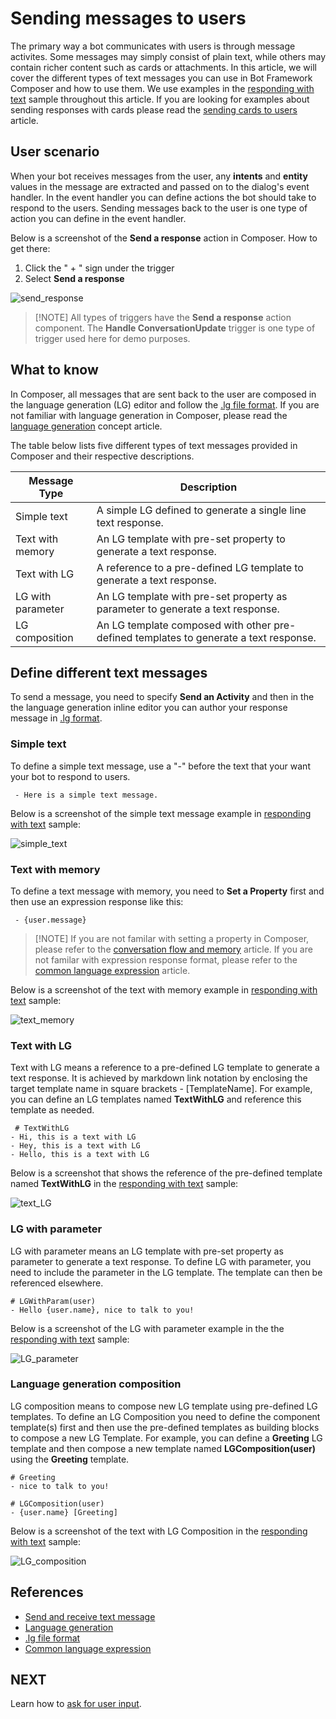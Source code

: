 # Sending messages to users
The primary way a bot communicates with users is through message activites. Some messages may simply consist of plain text, while others may contain richer content such as cards or attachments. In this article, we will cover the different types of text messages you can use in Bot Framework Composer and how to use them. We use examples in the [responding with text](https://github.com/microsoft/BotFramework-Composer/tree/master/Composer/packages/server/assets/projects/RespondingWithTextSample) sample throughout this article. If you are looking for examples about sending responses with cards please read the [sending cards to users](./howto-sending-cards.md) article. 

## User scenario
When your bot receives messages from the user, any **intents** and **entity** values in the message are extracted and passed on to the dialog's event handler. In the event handler you can define actions the bot should take to respond to the users. Sending messages back to the user is one type of action you can define in the event handler. 

Below is a screenshot of the **Send a response** action in Composer. How to get there: 

1. Click the " + " sign under the trigger 
2. Select **Send a response**

![send_response](./media/send_messages/send_response.png)

> [!NOTE] All types of triggers have the **Send a response** action component. The **Handle ConversationUpdate** trigger is one type of trigger used here for demo purposes. 

## What to know
In Composer, all messages that are sent back to the user are composed in the language generation (LG) editor and follow the [.lg file format](https://github.com/microsoft/BotBuilder-Samples/blob/master/experimental/language-generation/docs/lg-file-format.md). If you are not familiar with language generation in Composer, please read the [language generation](./concept-language-genereation-draft.md) concept article. 

The table below lists five different types of text messages provided in Composer and their respective descriptions. 

| Message Type     | Description                                                                                  |
| ---------------- | -------------------------------------------------------------------------------------------- |
| Simple text      | A simple LG defined to generate a single line text response. |
| Text with memory | An LG template with pre-set property to generate a text response.    |
| Text with LG     | A reference to a pre-defined LG template to generate a text response. |
| LG with parameter | An LG template with pre-set property as parameter to generate a text response. |
| LG composition    | An LG template composed with other pre-defined templates to generate a text response. |

## Define different text messages
To send a message, you need to specify **Send an Activity** and then in the the language generation inline editor you can author your response message in [.lg format](https://github.com/microsoft/BotBuilder-Samples/blob/master/experimental/language-generation/docs/lg-file-format.md). 

### Simple text
To define a simple text message, use a "-" before the text that your want your bot to respond to users. 

     - Here is a simple text message. 

Below is a screenshot of the simple text message example in [responding with text](https://github.com/microsoft/BotFramework-Composer/tree/master/Composer/packages/server/assets/projects/RespondingWithTextSample) sample: 

![simple_text](./media/send_messages/simple_text.png)

### Text with memory
To define a text message with memory, you need to **Set a Property** first and then use an expression response like this: 

     - {user.message} 

> [!NOTE] If you are not familar with setting a property in Composer, please refer to the [conversation flow and memory](./concept-memory.md) article. If you are not familar with expression response format, please refer to the [common language expression](https://github.com/microsoft/BotBuilder-Samples/tree/master/experimental/common-expression-language#readme) article. 

Below is a screenshot of the text with memory example in [responding with text](https://github.com/microsoft/BotFramework-Composer/tree/master/Composer/packages/server/assets/projects/RespondingWithTextSample) sample: 

![text_memory](./media/send_messages/text_memory.png)

### Text with LG
Text with LG means a reference to a pre-defined LG template to generate a text response. It is achieved by markdown link notation by enclosing the target template name in square brackets - [TemplateName]. For example, you can define an LG templates named **TextWithLG** and reference this template as needed. 

     # TextWithLG
    - Hi, this is a text with LG
    - Hey, this is a text with LG
    - Hello, this is a text with LG 

Below is a screenshot that shows the reference of the pre-defined template named **TextWithLG** in the [responding with text](https://github.com/microsoft/BotFramework-Composer/tree/master/Composer/packages/server/assets/projects/RespondingWithTextSample) sample: 

![text_LG](./media/send_messages/text_LG.png)

### LG with parameter
LG with parameter means an LG template with pre-set property as parameter to generate a text response. To define LG with parameter, you need to include the parameter in the LG template. The template can then be referenced elsewhere. 

    # LGWithParam(user)
    - Hello {user.name}, nice to talk to you!

Below is a screenshot of the LG with parameter example in the the [responding with text](https://github.com/microsoft/BotFramework-Composer/tree/master/Composer/packages/server/assets/projects/RespondingWithTextSample) sample: 

![LG_parameter](./media/send_messages/LG_parameter.png)

### Language generation composition
LG composition means to compose new LG template using pre-defined LG templates. To define an LG Composition you need to define the component template(s) first and then use the pre-defined templates as building blocks to compose a new LG Template. For example, you can define a **Greeting** LG template and then compose a new template named **LGComposition(user)** using the **Greeting** template. 

    # Greeting
    - nice to talk to you!

    # LGComposition(user)
    - {user.name} [Greeting]

Below is a screenshot of the text with LG Composition in the [responding with text](https://github.com/microsoft/BotFramework-Composer/tree/master/Composer/packages/server/assets/projects/RespondingWithTextSample) sample: 

![LG_composition](./media/send_messages/LG_composition.png)


## References 
- [Send and receive text message](https://docs.microsoft.com/en-us/azure/bot-service/bot-builder-howto-send-messages?view=azure-bot-service-4.0)
- [Language generation](./concept-language-genereation.md)
- [.lg file format](https://github.com/microsoft/BotBuilder-Samples/blob/master/experimental/language-generation/docs/lg-file-format.md)
- [Common language expression](https://github.com/microsoft/BotBuilder-Samples/tree/master/experimental/common-expression-language#readme)

## NEXT
Learn how to [ask for user input](./howto-ask-for-user-input.md).
